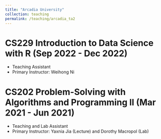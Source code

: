 ```yaml
---
title: "Arcadia University"
collection: teaching
permalink: /teaching/arcadia_ta2
---
```


CS229 Introduction to Data Science with R (Sep 2022 - Dec 2022)
======
* Teaching Assistant
* Primary Instructor: Weihong Ni

CS202 Problem-Solving with Algorithms and Programming II (Mar 2021 - Jun 2021)
======
* Teaching and Lab Assistant
* Primary Instructor: Yaxnia Jia (Lecture) and Dorothy Macropol (Lab)
